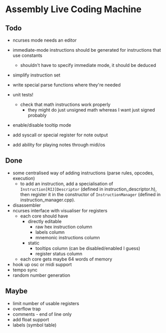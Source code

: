 Assembly Live Coding Machine
============================

Todo
----

* ncurses mode needs an editor

* immediate-mode instructions should be generated for instructions that use
  constants
    * shouldn't have to specify immediate mode, it should be deduced
* simplify instruction set
* write special parse functions where they're needed

* unit tests!
    * check that math instructions work properly
        * they might do just unsigned math whereas I want just signed probably

* enable/disable tooltip mode

* add syscall or special register for note output
* add ability for playing notes through midi/os

Done
----

* some centralised way of adding instructions (parse rules, opcodes, execution)
    * to add an instruction, add a specialisation of
      `Instruction[RIJ]Descriptor` (defined in instruction_descriptor.h), then
      register it in the constructor of `InstructionManager` (defined in
      instruction_manager.cpp).
* disassembler
* ncurses interface with visualiser for registers
    * each core should have
        * directly editable
            * raw hex instruction column
            * labels column
            * mnemonic instructions column
        * static
            * tooltips column (can be disabled/enabled I guess)
            * register status column
    * each core gets maybe 64 words of memory
* hook up osc or midi support
* tempo sync
* random number generation

Maybe
-----

* limit number of usable registers
* overflow trap
* comments - end of line only
* add float support
* labels (symbol table)
